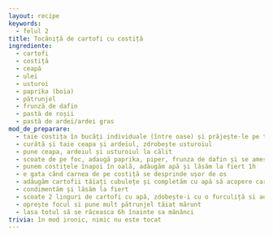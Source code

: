 ```yaml
---
layout: recipe
keywords:
  - felul 2
title: Tocăniță de cartofi cu costiță
ingrediente:
  - cartofi
  - costiță
  - ceapă
  - ulei
  - usturoi
  - paprika (boia)
  - pătrunjel
  - frunză de dafin
  - pastă de roșii
  - pastă de ardei/ardei gras
mod_de_preparare:
  - taie costița în bucăți individuale (între oase) și prăjește-le pe toate părțile în ulei până lasă grăsime; se scot pe o farfurie
  - curătă și taie ceapa și ardeiul, zdrobește usturoiul
  - pune ceapa, ardeiul și usturoiul la călit
  - scoate de pe foc, adaugă paprika, piper, frunza de dafin și se amestecă bine
  - punem costițele înapoi în oală, adăugăm apă și lăsăm la fiert 1h
  - e gata când carnea de pe costiță se desprinde ușor de os
  - adăugăm cartofii tăiați cubulețe și completăm cu apă să acopere cartofii
  - condimentăm și lăsăm la fiert
  - scoate 2 linguri de cartofi cu apă, zdobește-i cu o furculiță si adaugă pasta de roșii și amestecă
  - oprește focul si pune mult pătrunjel tăiat mărunt
  - lasa totul să se răceasca 6h înainte sa mănânci
trivia: în mod ironic, nimic nu este tocat
---
```

